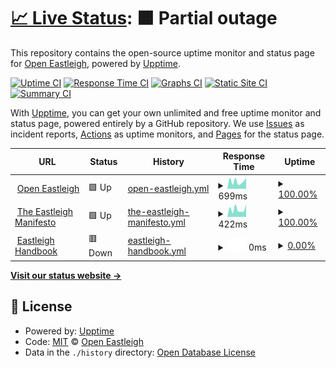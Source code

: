 # [📈 Live Status](https://OpenEastleigh.github.io/status): <!--live status--> **🟧 Partial outage**

This repository contains the open-source uptime monitor and status page for [Open Eastleigh](https://www.openeastleigh.uk/), powered by [Upptime](https://github.com/upptime/upptime).

[![Uptime CI](https://github.com/koj-co/upptime/workflows/Uptime%20CI/badge.svg)](https://github.com/koj-co/upptime/actions?query=workflow%3A%22Uptime+CI%22)
[![Response Time CI](https://github.com/koj-co/upptime/workflows/Response%20Time%20CI/badge.svg)](https://github.com/koj-co/upptime/actions?query=workflow%3A%22Response+Time+CI%22)
[![Graphs CI](https://github.com/koj-co/upptime/workflows/Graphs%20CI/badge.svg)](https://github.com/koj-co/upptime/actions?query=workflow%3A%22Graphs+CI%22)
[![Static Site CI](https://github.com/koj-co/upptime/workflows/Static%20Site%20CI/badge.svg)](https://github.com/koj-co/upptime/actions?query=workflow%3A%22Static+Site+CI%22)
[![Summary CI](https://github.com/koj-co/upptime/workflows/Summary%20CI/badge.svg)](https://github.com/koj-co/upptime/actions?query=workflow%3A%22Summary+CI%22)

With [Upptime](https://upptime.js.org), you can get your own unlimited and free uptime monitor and status page, powered entirely by a GitHub repository. We use [Issues](https://github.com/OpenEastleigh/status/issues) as incident reports, [Actions](https://github.com/OpenEastleigh/status/actions) as uptime monitors, and [Pages](https://OpenEastleigh.github.io/status) for the status page.

<!--start: status pages-->
<!-- This summary is generated by Upptime (https://github.com/upptime/upptime) -->
<!-- Do not edit this manually, your changes will be overwritten -->
<!-- prettier-ignore -->
| URL | Status | History | Response Time | Uptime |
| --- | ------ | ------- | ------------- | ------ |
| <img alt="" src="https://icons.duckduckgo.com/ip3/www.openeastleigh.uk.ico" height="13"> [Open Eastleigh](https://www.openeastleigh.uk) | 🟩 Up | [open-eastleigh.yml](https://github.com/OpenEastleigh/status/commits/HEAD/history/open-eastleigh.yml) | <details><summary><img alt="Response time graph" src="./graphs/open-eastleigh/response-time-week.png" height="20"> 699ms</summary><br><a href="https://status.openeastleigh.uk/history/open-eastleigh"><img alt="Response time 649" src="https://img.shields.io/endpoint?url=https%3A%2F%2Fraw.githubusercontent.com%2FOpenEastleigh%2Fstatus%2FHEAD%2Fapi%2Fopen-eastleigh%2Fresponse-time.json"></a><br><a href="https://status.openeastleigh.uk/history/open-eastleigh"><img alt="24-hour response time 998" src="https://img.shields.io/endpoint?url=https%3A%2F%2Fraw.githubusercontent.com%2FOpenEastleigh%2Fstatus%2FHEAD%2Fapi%2Fopen-eastleigh%2Fresponse-time-day.json"></a><br><a href="https://status.openeastleigh.uk/history/open-eastleigh"><img alt="7-day response time 699" src="https://img.shields.io/endpoint?url=https%3A%2F%2Fraw.githubusercontent.com%2FOpenEastleigh%2Fstatus%2FHEAD%2Fapi%2Fopen-eastleigh%2Fresponse-time-week.json"></a><br><a href="https://status.openeastleigh.uk/history/open-eastleigh"><img alt="30-day response time 647" src="https://img.shields.io/endpoint?url=https%3A%2F%2Fraw.githubusercontent.com%2FOpenEastleigh%2Fstatus%2FHEAD%2Fapi%2Fopen-eastleigh%2Fresponse-time-month.json"></a><br><a href="https://status.openeastleigh.uk/history/open-eastleigh"><img alt="1-year response time 631" src="https://img.shields.io/endpoint?url=https%3A%2F%2Fraw.githubusercontent.com%2FOpenEastleigh%2Fstatus%2FHEAD%2Fapi%2Fopen-eastleigh%2Fresponse-time-year.json"></a></details> | <details><summary><a href="https://status.openeastleigh.uk/history/open-eastleigh">100.00%</a></summary><a href="https://status.openeastleigh.uk/history/open-eastleigh"><img alt="All-time uptime 99.95%" src="https://img.shields.io/endpoint?url=https%3A%2F%2Fraw.githubusercontent.com%2FOpenEastleigh%2Fstatus%2FHEAD%2Fapi%2Fopen-eastleigh%2Fuptime.json"></a><br><a href="https://status.openeastleigh.uk/history/open-eastleigh"><img alt="24-hour uptime 100.00%" src="https://img.shields.io/endpoint?url=https%3A%2F%2Fraw.githubusercontent.com%2FOpenEastleigh%2Fstatus%2FHEAD%2Fapi%2Fopen-eastleigh%2Fuptime-day.json"></a><br><a href="https://status.openeastleigh.uk/history/open-eastleigh"><img alt="7-day uptime 100.00%" src="https://img.shields.io/endpoint?url=https%3A%2F%2Fraw.githubusercontent.com%2FOpenEastleigh%2Fstatus%2FHEAD%2Fapi%2Fopen-eastleigh%2Fuptime-week.json"></a><br><a href="https://status.openeastleigh.uk/history/open-eastleigh"><img alt="30-day uptime 100.00%" src="https://img.shields.io/endpoint?url=https%3A%2F%2Fraw.githubusercontent.com%2FOpenEastleigh%2Fstatus%2FHEAD%2Fapi%2Fopen-eastleigh%2Fuptime-month.json"></a><br><a href="https://status.openeastleigh.uk/history/open-eastleigh"><img alt="1-year uptime 99.98%" src="https://img.shields.io/endpoint?url=https%3A%2F%2Fraw.githubusercontent.com%2FOpenEastleigh%2Fstatus%2FHEAD%2Fapi%2Fopen-eastleigh%2Fuptime-year.json"></a></details>
| <img alt="" src="https://icons.duckduckgo.com/ip3/manifesto.openeastleigh.uk.ico" height="13"> [The Eastleigh Manifesto](https://manifesto.openeastleigh.uk) | 🟩 Up | [the-eastleigh-manifesto.yml](https://github.com/OpenEastleigh/status/commits/HEAD/history/the-eastleigh-manifesto.yml) | <details><summary><img alt="Response time graph" src="./graphs/the-eastleigh-manifesto/response-time-week.png" height="20"> 422ms</summary><br><a href="https://status.openeastleigh.uk/history/the-eastleigh-manifesto"><img alt="Response time 353" src="https://img.shields.io/endpoint?url=https%3A%2F%2Fraw.githubusercontent.com%2FOpenEastleigh%2Fstatus%2FHEAD%2Fapi%2Fthe-eastleigh-manifesto%2Fresponse-time.json"></a><br><a href="https://status.openeastleigh.uk/history/the-eastleigh-manifesto"><img alt="24-hour response time 680" src="https://img.shields.io/endpoint?url=https%3A%2F%2Fraw.githubusercontent.com%2FOpenEastleigh%2Fstatus%2FHEAD%2Fapi%2Fthe-eastleigh-manifesto%2Fresponse-time-day.json"></a><br><a href="https://status.openeastleigh.uk/history/the-eastleigh-manifesto"><img alt="7-day response time 422" src="https://img.shields.io/endpoint?url=https%3A%2F%2Fraw.githubusercontent.com%2FOpenEastleigh%2Fstatus%2FHEAD%2Fapi%2Fthe-eastleigh-manifesto%2Fresponse-time-week.json"></a><br><a href="https://status.openeastleigh.uk/history/the-eastleigh-manifesto"><img alt="30-day response time 362" src="https://img.shields.io/endpoint?url=https%3A%2F%2Fraw.githubusercontent.com%2FOpenEastleigh%2Fstatus%2FHEAD%2Fapi%2Fthe-eastleigh-manifesto%2Fresponse-time-month.json"></a><br><a href="https://status.openeastleigh.uk/history/the-eastleigh-manifesto"><img alt="1-year response time 351" src="https://img.shields.io/endpoint?url=https%3A%2F%2Fraw.githubusercontent.com%2FOpenEastleigh%2Fstatus%2FHEAD%2Fapi%2Fthe-eastleigh-manifesto%2Fresponse-time-year.json"></a></details> | <details><summary><a href="https://status.openeastleigh.uk/history/the-eastleigh-manifesto">100.00%</a></summary><a href="https://status.openeastleigh.uk/history/the-eastleigh-manifesto"><img alt="All-time uptime 100.00%" src="https://img.shields.io/endpoint?url=https%3A%2F%2Fraw.githubusercontent.com%2FOpenEastleigh%2Fstatus%2FHEAD%2Fapi%2Fthe-eastleigh-manifesto%2Fuptime.json"></a><br><a href="https://status.openeastleigh.uk/history/the-eastleigh-manifesto"><img alt="24-hour uptime 100.00%" src="https://img.shields.io/endpoint?url=https%3A%2F%2Fraw.githubusercontent.com%2FOpenEastleigh%2Fstatus%2FHEAD%2Fapi%2Fthe-eastleigh-manifesto%2Fuptime-day.json"></a><br><a href="https://status.openeastleigh.uk/history/the-eastleigh-manifesto"><img alt="7-day uptime 100.00%" src="https://img.shields.io/endpoint?url=https%3A%2F%2Fraw.githubusercontent.com%2FOpenEastleigh%2Fstatus%2FHEAD%2Fapi%2Fthe-eastleigh-manifesto%2Fuptime-week.json"></a><br><a href="https://status.openeastleigh.uk/history/the-eastleigh-manifesto"><img alt="30-day uptime 100.00%" src="https://img.shields.io/endpoint?url=https%3A%2F%2Fraw.githubusercontent.com%2FOpenEastleigh%2Fstatus%2FHEAD%2Fapi%2Fthe-eastleigh-manifesto%2Fuptime-month.json"></a><br><a href="https://status.openeastleigh.uk/history/the-eastleigh-manifesto"><img alt="1-year uptime 100.00%" src="https://img.shields.io/endpoint?url=https%3A%2F%2Fraw.githubusercontent.com%2FOpenEastleigh%2Fstatus%2FHEAD%2Fapi%2Fthe-eastleigh-manifesto%2Fuptime-year.json"></a></details>
| <img alt="" src="https://icons.duckduckgo.com/ip3/handbook.openeastleigh.uk.ico" height="13"> [Eastleigh Handbook](https://handbook.openeastleigh.uk) | 🟥 Down | [eastleigh-handbook.yml](https://github.com/OpenEastleigh/status/commits/HEAD/history/eastleigh-handbook.yml) | <details><summary><img alt="Response time graph" src="./graphs/eastleigh-handbook/response-time-week.png" height="20"> 0ms</summary><br><a href="https://status.openeastleigh.uk/history/eastleigh-handbook"><img alt="Response time 3565" src="https://img.shields.io/endpoint?url=https%3A%2F%2Fraw.githubusercontent.com%2FOpenEastleigh%2Fstatus%2FHEAD%2Fapi%2Feastleigh-handbook%2Fresponse-time.json"></a><br><a href="https://status.openeastleigh.uk/history/eastleigh-handbook"><img alt="24-hour response time 0" src="https://img.shields.io/endpoint?url=https%3A%2F%2Fraw.githubusercontent.com%2FOpenEastleigh%2Fstatus%2FHEAD%2Fapi%2Feastleigh-handbook%2Fresponse-time-day.json"></a><br><a href="https://status.openeastleigh.uk/history/eastleigh-handbook"><img alt="7-day response time 0" src="https://img.shields.io/endpoint?url=https%3A%2F%2Fraw.githubusercontent.com%2FOpenEastleigh%2Fstatus%2FHEAD%2Fapi%2Feastleigh-handbook%2Fresponse-time-week.json"></a><br><a href="https://status.openeastleigh.uk/history/eastleigh-handbook"><img alt="30-day response time 0" src="https://img.shields.io/endpoint?url=https%3A%2F%2Fraw.githubusercontent.com%2FOpenEastleigh%2Fstatus%2FHEAD%2Fapi%2Feastleigh-handbook%2Fresponse-time-month.json"></a><br><a href="https://status.openeastleigh.uk/history/eastleigh-handbook"><img alt="1-year response time 0" src="https://img.shields.io/endpoint?url=https%3A%2F%2Fraw.githubusercontent.com%2FOpenEastleigh%2Fstatus%2FHEAD%2Fapi%2Feastleigh-handbook%2Fresponse-time-year.json"></a></details> | <details><summary><a href="https://status.openeastleigh.uk/history/eastleigh-handbook">0.00%</a></summary><a href="https://status.openeastleigh.uk/history/eastleigh-handbook"><img alt="All-time uptime 69.13%" src="https://img.shields.io/endpoint?url=https%3A%2F%2Fraw.githubusercontent.com%2FOpenEastleigh%2Fstatus%2FHEAD%2Fapi%2Feastleigh-handbook%2Fuptime.json"></a><br><a href="https://status.openeastleigh.uk/history/eastleigh-handbook"><img alt="24-hour uptime 0.00%" src="https://img.shields.io/endpoint?url=https%3A%2F%2Fraw.githubusercontent.com%2FOpenEastleigh%2Fstatus%2FHEAD%2Fapi%2Feastleigh-handbook%2Fuptime-day.json"></a><br><a href="https://status.openeastleigh.uk/history/eastleigh-handbook"><img alt="7-day uptime 0.00%" src="https://img.shields.io/endpoint?url=https%3A%2F%2Fraw.githubusercontent.com%2FOpenEastleigh%2Fstatus%2FHEAD%2Fapi%2Feastleigh-handbook%2Fuptime-week.json"></a><br><a href="https://status.openeastleigh.uk/history/eastleigh-handbook"><img alt="30-day uptime 1.38%" src="https://img.shields.io/endpoint?url=https%3A%2F%2Fraw.githubusercontent.com%2FOpenEastleigh%2Fstatus%2FHEAD%2Fapi%2Feastleigh-handbook%2Fuptime-month.json"></a><br><a href="https://status.openeastleigh.uk/history/eastleigh-handbook"><img alt="1-year uptime 0.00%" src="https://img.shields.io/endpoint?url=https%3A%2F%2Fraw.githubusercontent.com%2FOpenEastleigh%2Fstatus%2FHEAD%2Fapi%2Feastleigh-handbook%2Fuptime-year.json"></a></details>

<!--end: status pages-->

[**Visit our status website →**](https://OpenEastleigh.github.io/status)

## 📄 License

- Powered by: [Upptime](https://github.com/upptime/upptime)
- Code: [MIT](./LICENSE) © [Open Eastleigh](https://www.openeastleigh.uk/)
- Data in the `./history` directory: [Open Database License](https://opendatacommons.org/licenses/odbl/1-0/)
